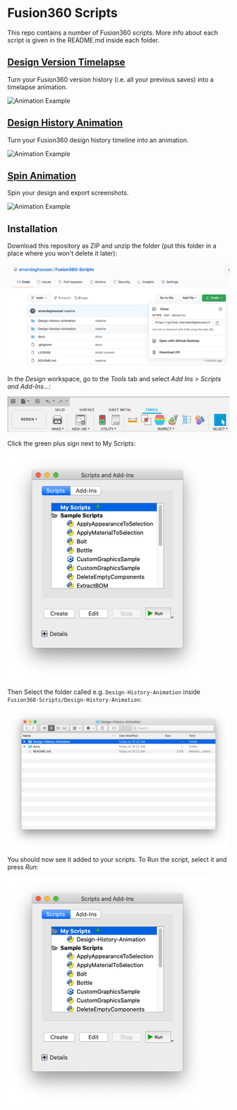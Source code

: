 # Fusion360 Scripts

This repo contains a number of Fusion360 scripts.  More info about each script is given in the README.md inside each folder.

## [Design Version Timelapse](Design-Version-Timelapse/)

Turn your Fusion360 version history (i.e. all your previous saves) into a timelapse animation.

<img src="Design-Version-Timelapse/docs/animation.gif" alt="Animation Example" height="250px" />

## [Design History Animation](Design-History-Animation/)

Turn your Fusion360 design history timeline into an animation.

<img src="Design-History-Animation/docs/animation.gif" alt="Animation Example" height="250px" />

## [Spin Animation](Spin-Animation/)

Spin your design and export screenshots.

<img src="Spin-Animation/docs/animation.gif" alt="Animation Example" height="250px" />


## Installation

Download this repository as ZIP and unzip the folder (put this folder in a place where you won't delete it later):

![Download button](docs/download.png)

In the *Design* workspace, go to the *Tools* tab and select *Add Ins > Scripts and Add-Ins...*:

![Tools Menu](docs/tools.png)

Click the green plus sign next to My Scripts:

![Add Script](docs/addscript.png)

Then Select the folder called e.g. `Design-History-Animation` inside `Fusion360-Scripts/Design-History-Animation`:

![Select Folder](docs/selectfolder.png)

You should now see it added to your scripts.  To Run the script, select it and press *Run*:

![Script Added](docs/scriptadded.png)

